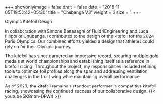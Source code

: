 +++
showonlyimage = false
draft = false
date = "2016-11-05T19:53:42+05:30"
title = "Chubanga V3"
weight = 3
size = 1
+++

Olympic Kitefoil Design
<!--more-->
In collaboration with Simone Bartesaghi of Fluid4Engineering and Luca Filippi of Chubanga, I contributed to the design of the kitefoil for the 2024 Paris Olympics. Our combined efforts yielded a design that athletes could rely on for their Olympic journey.

The kitefoil has since garnered an impressive record, securing multiple gold medals at world championships and establishing itself as a reference in kitefoil racing. Throughout the project, my responsibilities included refining tools to optimize foil profiles along the span and addressing ventilation challenges in the front wing while maintaining overall performance.

As of 2023, the kitefoil remains a standout performer in competitive kitefoil racing, showcasing the continued success of our collaborative design.
{{< youtube 5KBntm-DPW4 >}}
